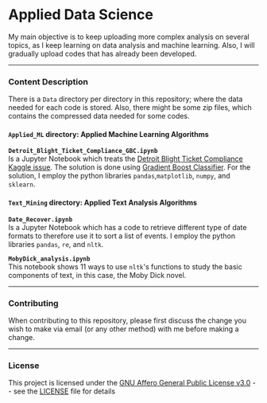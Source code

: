 # Applied Data Science

My main objective is to keep uploading more complex analysis on several topics, as I keep learning on data analysis and machine learning. Also, I will gradually upload codes that has already been developed.

---

### Content Description

There is a `Data` directory per directory in this repository; where the data needed for each code is stored. Also, there might be some zip files, which contains the compressed data needed for some codes.

#### `Applied_ML` directory: Applied Machine Learning Algorithms

**`Detroit_Blight_Ticket_Compliance_GBC.ipynb`**<br>Is a Jupyter Notebook which treats the 
[Detroit Blight Ticket Compliance Kaggle issue](https://www.kaggle.com/c/detroit-blight-ticket-compliance/overview). The solution is done using 
[Gradient Boost Classifier](https://en.wikipedia.org/wiki/Gradient_boosting). For the solution, I employ the python libraries `pandas`,`matplotlib`, `numpy`, and 
`sklearn`. 

#### `Text_Mining` directory: Applied Text Analysis Algorithms

**`Date_Recover.ipynb`**<br>Is a Jupyter Notebook which has a code to retrieve different type of date formats to therefore use it to sort a list of events. I employ the python libraries `pandas`, `re`, and `nltk`.

**`MobyDick_analysis.ipynb `**<br>This notebook shows 11 ways to use `nltk`'s functions to study the basic components of text, in this case, the Moby Dick novel.

---

### Contributing

When contributing to this repository, please first discuss the change you wish to make via email 
(or any other method) with me before making a change.

---

### License

This project is licensed under the [GNU Affero General Public License v3.0](https://www.gnu.org/licenses/agpl-3.0.en.html) -- 
see the [LICENSE](https://github.com/Chinnasf/Applied-Data-Science/blob/master/LICENSE) file for details

